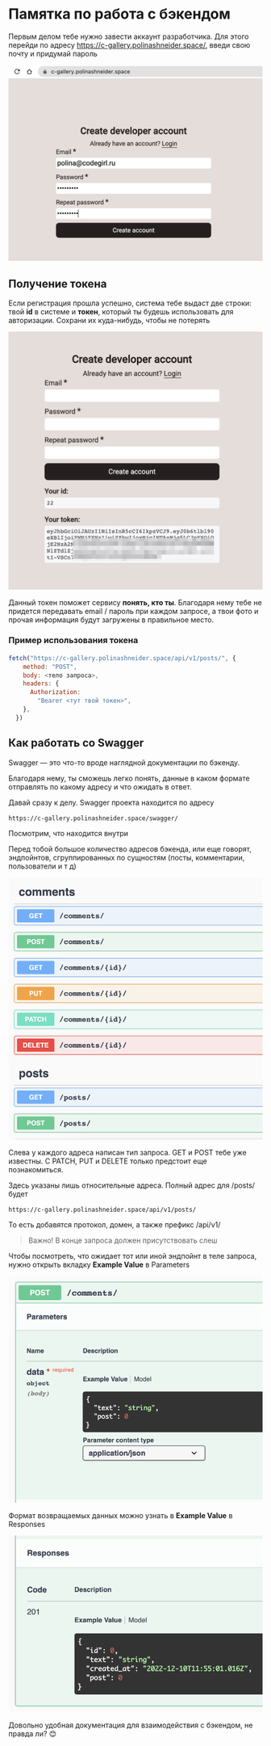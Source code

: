# Памятка по работа с бэкендом

Первым делом тебе нужно завести аккаунт разработчика. Для этого перейди по адресу https://c-gallery.polinashneider.space/, введи свою почту и придумай пароль

![Create Account](./assets/Screenshot%202022-12-10%20at%2010.33.26.png)

## Получение токена

Если регистрация прошла успешно, система тебе выдаст две строки: твой **id** в системе и **токен**, который ты будешь использовать для авторизации. Сохрани их куда-нибудь, чтобы не потерять

![Get token](./assets/Create%20dev%20account%202022-12-10%2010-43-38.png)

Данный токен поможет сервису **понять, кто ты**. Благодаря нему тебе не придется передавать email / пароль при каждом запросе, а твои фото и прочая информация будут загружены в правильное место.

### Пример использования токена

```javascript
fetch("https://c-gallery.polinashneider.space/api/v1/posts/", {
    method: "POST",
    body: <тело запроса>,
    headers: {
      Authorization:
        "Bearer <тут твой токен>",
    },
  })
```

## Как работать со Swagger

Swagger — это что-то вроде наглядной документации по бэкенду.

Благодаря нему, ты сможешь легко понять, данные в каком формате отправлять по какому адресу и что ожидать в ответ.

Давай сразу к делу. Swagger проекта находится по адресу

```
https://c-gallery.polinashneider.space/swagger/
```

Посмотрим, что находится внутри

Перед тобой большое количество адресов бэкенда, или еще говорят, эндпойнтов, сгруппированных по сущностям (посты, комментарии, пользователи и т д)

![Endpoints](./assets/Screenshot%202022-12-10%20at%2012.58.57.png)

Слева у каждого адреса написан тип запроса. GET и POST тебе уже известны. С PATCH, PUT и DELETE только предстоит еще познакомиться.

Здесь указаны лишь относительные адреса. Полный адрес для /posts/ будет

```
https://c-gallery.polinashneider.space/api/v1/posts/
```

То есть добавятся протокол, домен, а также префикс /api/v1/

> Важно! В конце запроса должен присутствовать слеш

Чтобы посмотреть, что ожидает тот или иной эндпойнт в теле запроса, нужно открыть вкладку **Example Value** в Parameters

![Request](./assets/Screenshot%202022-12-10%20at%2012.57.48.png)

Формат возвращаемых данных можно узнать в **Example Value** в Responses

![Request](./assets/Screenshot%202022-12-10%20at%2012.58.01.png)

Довольно удобная документация для взаимодействия с бэкендом, не правда ли? 😊
